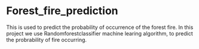 # Forest_fire_prediction
This is used to predict the probability of occurrence of  the forest fire.
In this project we use Randomforestclassifier machine learing algorithm, to predict the probrability of fire occurring.
